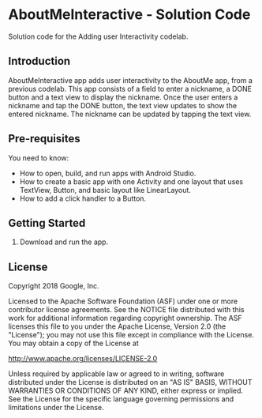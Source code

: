 AboutMeInteractive - Solution Code
===================================

Solution code for the Adding user Interactivity codelab.

Introduction
------------
AboutMeInteractive app adds user interactivity to the AboutMe app, from a previous codelab. This app consists of a field to enter a nickname, a DONE button and a text view to display the nickname. Once the user enters a nickname and tap the DONE button, the text view updates to show the entered nickname. The nickname can be updated by tapping the  text view.

Pre-requisites
--------------

You need to know:
- How to open, build, and run apps with Android Studio.
- How to create a basic app with one Activity and one layout
 that uses TextView, Button, and basic layout like LinearLayout.
- How to add a click handler to a Button.

Getting Started
---------------

1. Download and run the app.

License
-------

Copyright 2018 Google, Inc.

Licensed to the Apache Software Foundation (ASF) under one or more contributor
license agreements.  See the NOTICE file distributed with this work for
additional information regarding copyright ownership.  The ASF licenses this
file to you under the Apache License, Version 2.0 (the "License"); you may not
use this file except in compliance with the License.  You may obtain a copy of
the License at

  http://www.apache.org/licenses/LICENSE-2.0

Unless required by applicable law or agreed to in writing, software
distributed under the License is distributed on an "AS IS" BASIS, WITHOUT
WARRANTIES OR CONDITIONS OF ANY KIND, either express or implied.  See the
License for the specific language governing permissions and limitations under
the License.